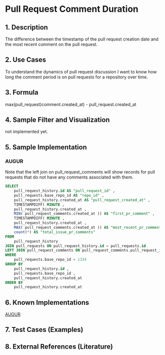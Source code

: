 # Pull Request Comment Duration

## 1. Description
The difference between the timestamp of the pull request creation date and the most recent comment on the pull request.

## 2. Use Cases
To understand the dynamics of pull request discussion I want to know how long the comment period is on pull requests for a repository over time.

## 3. Formula
max(pull_request)comment.created_at) - pull_request.created_at

## 4. Sample Filter and Visualization
not implemented yet.

## 5. Sample Implementation

### AUGUR

Note that the left join on pull_request_comments will show records for pull requests that do not have any comments associated with them. 
```sql
SELECT
	pull_request_history.id AS "pull_request_id" ,
	pull_requests.base_repo_id AS "repo_id" ,
	pull_request_history.created_at AS "pull_request_created_at" ,
	TIMESTAMPDIFF( MINUTE ,
	pull_request_history.created_at ,
	MIN( pull_request_comments.created_at )) AS "first_pr_comment" ,
	TIMESTAMPDIFF( MINUTE ,
	pull_request_history.created_at ,
	MAX( pull_request_comments.created_at )) AS "most_recent_pr_comment" ,
	count(*) AS "total_issue_pr_comments"
FROM
	pull_request_history
JOIN pull_requests ON pull_request_history.id = pull_requests.id
LEFT JOIN pull_request_comments ON pull_request_comments.pull_request_id = pull_request_history.id
WHERE
	pull_requests.base_repo_id = 1334
GROUP BY
	pull_request_history.id ,
	pull_requests.base_repo_id ,
	pull_request_history.created_at
ORDER BY
	pull_request_history.created_at
```

## 6. Known Implementations

[AUGUR](https://github.com/CHAOSS/Augur)

## 7. Test Cases (Examples)

## 8. External References (Literature)
